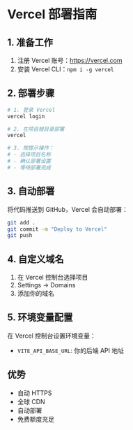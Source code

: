 # Vercel 部署指南

## 1. 准备工作
1. 注册 Vercel 账号：https://vercel.com
2. 安装 Vercel CLI：`npm i -g vercel`

## 2. 部署步骤
```bash
# 1. 登录 Vercel
vercel login

# 2. 在项目根目录部署
vercel

# 3. 按提示操作：
# - 选择项目名称
# - 确认部署设置
# - 等待部署完成
```

## 3. 自动部署
将代码推送到 GitHub，Vercel 会自动部署：
```bash
git add .
git commit -m "Deploy to Vercel"
git push
```

## 4. 自定义域名
1. 在 Vercel 控制台选择项目
2. Settings → Domains
3. 添加你的域名

## 5. 环境变量配置
在 Vercel 控制台设置环境变量：
- `VITE_API_BASE_URL`: 你的后端 API 地址

## 优势
- 自动 HTTPS
- 全球 CDN
- 自动部署
- 免费额度充足 